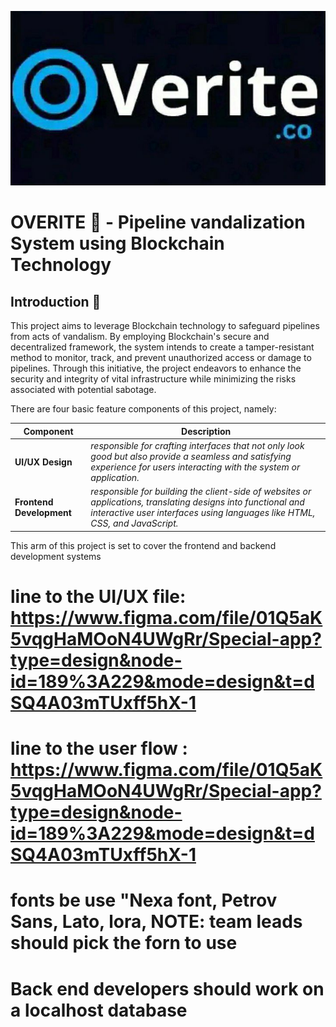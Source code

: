 ![Overrite](./overitelogo.jpg)

# OVERITE 🌌 - Pipeline vandalization System using Blockchain Technology
## Introduction 🐎

This project aims to leverage Blockchain technology to safeguard pipelines from acts of vandalism. By employing Blockchain's secure and decentralized framework, the system intends to create a tamper-resistant method to monitor, track, and prevent unauthorized access or damage to pipelines. Through this initiative, the project endeavors to enhance the security and integrity of vital infrastructure while minimizing the risks associated with potential sabotage.

There are four basic feature components of this project, namely:

|**Component** | **Description** |
|---|---|
|**UI/UX Design**| *responsible for crafting interfaces that not only look good but also provide a seamless and satisfying experience for users interacting with the system or application.* |
|**Frontend Development**| *responsible for building the client-side of websites or applications, translating designs into functional and interactive user interfaces using languages like HTML, CSS, and JavaScript.* |

This arm of this project is set to cover the frontend and backend development systems


# line to the UI/UX file: https://www.figma.com/file/01Q5aK5vqgHaMOoN4UWgRr/Special-app?type=design&node-id=189%3A229&mode=design&t=dSQ4A03mTUxff5hX-1
# line to the user flow : https://www.figma.com/file/01Q5aK5vqgHaMOoN4UWgRr/Special-app?type=design&node-id=189%3A229&mode=design&t=dSQ4A03mTUxff5hX-1 
# fonts be use "Nexa font, Petrov Sans, Lato, lora, NOTE: team leads should pick the forn to use 
# Back end developers should work on a localhost database 
